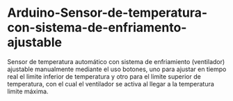 # Arduino-Sensor-de-temperatura-con-sistema-de-enfriamento-ajustable
Sensor de temperatura automático con sistema de enfriamiento (ventilador) ajustable manualmente mediante el uso botones, uno para ajustar en tiempo real el limite inferior de temperatura y otro para el limite superior de temperatura, con el cual el ventilador se activa al llegar a la temperatura limite máxima. 
